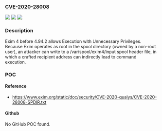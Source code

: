 ### [CVE-2020-28008](https://cve.mitre.org/cgi-bin/cvename.cgi?name=CVE-2020-28008)
![](https://img.shields.io/static/v1?label=Product&message=n%2Fa&color=blue)
![](https://img.shields.io/static/v1?label=Version&message=n%2Fa&color=blue)
![](https://img.shields.io/static/v1?label=Vulnerability&message=n%2Fa&color=brighgreen)

### Description

Exim 4 before 4.94.2 allows Execution with Unnecessary Privileges. Because Exim operates as root in the spool directory (owned by a non-root user), an attacker can write to a /var/spool/exim4/input spool header file, in which a crafted recipient address can indirectly lead to command execution.

### POC

#### Reference
- https://www.exim.org/static/doc/security/CVE-2020-qualys/CVE-2020-28008-SPDIR.txt

#### Github
No GitHub POC found.

